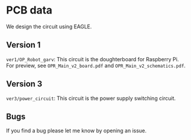 # PCB data

We design the circuit using EAGLE.

## Version 1

`ver1/OP_Robot_garv`: This circuit is the doughterboard for Raspberry Pi.  
For preview, see `OPR_Main_v2_board.pdf` and `OPR_Main_v2_schematics.pdf`.  

## Version 3

`ver3/power_circuit`: This circuit is the power supply switching circuit.  

## Bugs

If you find a bug please let me know by opening an issue.  

